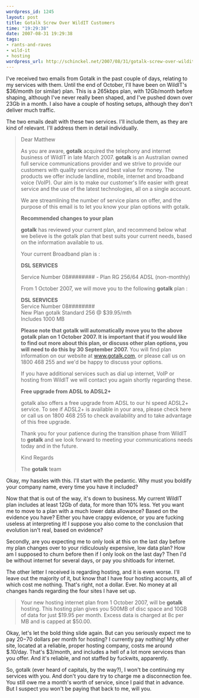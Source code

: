```yaml
--- 
wordpress_id: 1245
layout: post
title: Gotalk Screw Over WildIT Customers
time: "19:29:38"
date: 2007-08-31 19:29:38
tags: 
- rants-and-raves
- wild-it
- hosting
wordpress_url: http://schinckel.net/2007/08/31/gotalk-screw-over-wildit-customers/
---
```

I've received two emails from Gotalk in the past couple of days, relating to my services with them. Until the end of October, I'll have been on WildIT's $36/month (or similar) plan. This is a 265kbps plan, with 12Gb/month before shaping, although I've never really been shaped, and I've pushed down over 23Gb in a month. I also have a couple of hosting setups, although they don't deliver much traffic.

The two emails dealt with these two services. I'll include them, as they are kind of relevant. I'll address them in detail individually.

> Dear Matthew
> 
> As you are aware, **gotalk** acquired the telephony and internet business of WildIT in late March 2007. **gotalk** is an Australian owned full service communications provider and we strive to provide our customers with quality services and best value for money. The products we offer include landline, mobile, internet and broadband voice (VoIP). Our aim is to make our customer's life easier with great service and the use of the latest technologies, all on a single account.
> 
> We are streamlining the number of service plans on offer, and the purpose of this email is to let you know your plan options with gotalk.
> 
> **Recommended changes to your plan**
> 
> **gotalk** has reviewed your current plan, and recommend below what we believe is the gotalk plan that best suits your current needs, based on the information available to us.
> 
> Your current Broadband plan is :
> 
> **DSL SERVICES**
> 
> Service Number 08######## - Plan RG 256/64 ADSL (non-monthly)
> 
> From 1 October 2007, we will move you to the following **gotalk** plan :
> 
> **DSL SERVICES**  
Service Number 08########  
New Plan gotalk Standard 256 @ $39.95/mth  
Includes 1000 MB
> 
> **Please note that gotalk will automatically move you to the above gotalk plan on 1 October 2007. It is important that if you would like to find out more about this plan, or discuss other plan options, you will need to do this by 30 September 2007.** You will find plan information on our website at www.gotalk.com, or please call us on 1800 468 255 and we'd be happy to discuss your options.
> 
> If you have additional services such as dial up internet, VoIP or hosting from WildIT we will contact you again shortly regarding these.
> 
> **Free upgrade from ADSL to ADSL2+**
> 
> gotalk also offers a free upgrade from ADSL to our hi speed ADSL2+ service. To see if ADSL2+ is available in your area, please check here or call us on 1800 468 255 to check availability and to take advantage of this free upgrade.
> 
> Thank you for your patience during the transition phase from WildIT to **gotalk** and we look forward to meeting your communications needs today and in the future.
> 
> Kind Regards
> 
> The **gotalk** team

Okay, my hassles with this. I'll start with the pedantic. Why must you boldify your company name, every time you have it included?

Now that that is out of the way, it's down to business. My current WildIT plan includes at least 12Gb of data, for more than 10% less. Yet you want me to move to a plan with a much lower data allowance? Based on the evidence you have? Either you have crappy evidence, or you are fucking useless at interpreting it! I suppose you also come to the conclusion that evolution isn't real, based on evidence?

Secondly, are you expecting me to only look at this on the last day before my plan changes over to your ridiculously expensive, low data plan? How am I supposed to churn before then if I only look on the last day? Then I'd be without internet for several days, or pay you shitloads for internet.

The other letter I received is regarding hosting, and it is even worse. I'll leave out the majority of it, but know that I have four hosting accounts, all of which cost me nothing. That's right, not a dollar. Ever. No money at all changes hands regarding the four sites I have set up.

> Your new hosting internet plan from 1 October 2007, will be **gotalk** hosting. This hosting plan gives you 500MB of disc space and 10GB of data for just $19.95 per month. Excess data is charged at 8c per MB and is capped at $50.00. 

Okay, let's let the bold thing slide again. But can you seriously expect me to pay $20-$70 dollars per month for hosting? I currently pay nothing! My other site, located at a reliable, proper hosting company, costs me around $.10/day. That's $3/month, and includes a hell of a lot more services than you offer. And it's reliable, and not staffed by fuckwits, apparently.

So, gotalk (ever heard of capitals, by the way?), I won't be continuing my services with you. And don't you dare try to charge me a disconnection fee. You still owe me a month's worth of service, since I paid that in advance. But I suspect you won't be paying that back to me, will you.
